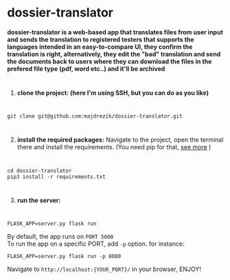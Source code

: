 # dossier-translator

#### dossier-translator is a web-based app that translates files from user input and sends the translation to registered testers that supports the languages intended in an easy-to-compare UI, they confirm the translation is right, alternatively, they edit the "bad" translation and send the documents back to users where they can download the files in the prefered file type (pdf, word etc..) and it'll be archived 

#

1. **clone the project: (here I'm using SSH, but you can do as you like)**

#

    git clone git@github.com:majdrezik/dossier-translator.git

#

2. **install the required packages:**
Navigate to the project, open the terminal there and install the requirements. (You need pip for that, [see more](https://pip.pypa.io/en/stable/cli/pip_install/) )
#

    cd dossier-translator
    pip3 install -r requirements.txt

#

3. **run the server:**

#

    FLASK_APP=server.py flask run
    
By default, the app runs on `PORT 5000` <br>
To run the app on a specific PORT, add `-p` option. for instance:

    FLASK_APP=server.py flask run -p 8080

Navigate to `http://localhost:{YOUR_PORT}/` in your browser, ENJOY!
